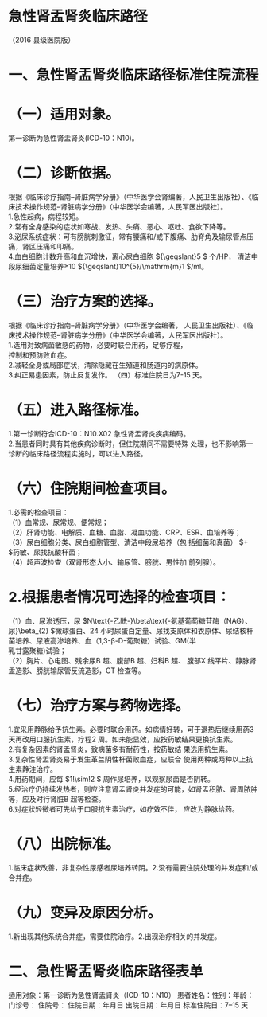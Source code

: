 # 急性肾盂肾炎临床路径  
（2016 县级医院版）  
# 一、急性肾盂肾炎临床路径标准住院流程  
# （一）适用对象。  
第一诊断为急性肾盂肾炎(ICD-10：N10)。  
# （二）诊断依据。  
根据《临床诊疗指南–肾脏病学分册》（中华医学会肾编著，人民卫生出版社）、《临床技术操作规范–肾脏病学分册》（中华医学会编著，人民军医出版社）。  
1.急性起病，病程较短。  
2.常有全身感染的症状如寒战、发热、头痛、恶心、呕吐、食欲下降等。  
3.泌尿系统症状：可有膀胱刺激征，常有腰痛和/或下腹痛、肋脊角及输尿管点压痛，肾区压痛和叩痛。  
4.血白细胞计数升高和血沉增快，离心尿白细胞 ${\geqslant}5 $ 个/HP， 清洁中段尿细菌定量培养≥10 ${\geqslant}10^{5}/\mathrm{m}1 $/ml。  
# （三）治疗方案的选择。  
根据《临床诊疗指南–肾脏病学分册》（中华医学会编著， 人民卫生出版社）、《临床技术操作规范–肾脏病学分册》（中华医学会编著，人民军医出版社）。  
1.选用对致病菌敏感的药物，必要时联合用药，足够疗程，  
控制和预防败血症。  
2.减轻全身或局部症状，清除隐藏在生殖道和肠道内的病原体。  
3.纠正易患因素，防止反复发作。 （四）标准住院日为7-15 天。  
# （五）进入路径标准。  
1.第一诊断符合ICD-10：N10.X02 急性肾盂肾炎疾病编码。  
2.当患者同时具有其他疾病诊断时，但住院期间不需要特殊 处理，也不影响第一诊断的临床路径流程实施时，可以进入路径。  
# （六）住院期间检查项目。  
1.必需的检查项目：  
（1）血常规、尿常规、便常规；  
（2）肝肾功能、电解质、血糖、血脂、凝血功能、CRP、ESR、血培养等；  
（3）尿白细胞分类、尿白细胞管型、清洁中段尿培养（包  括细菌和真菌） $+ $药敏、尿找抗酸杆菌；  
（4）超声波检查（双肾形态大小、输尿管、膀胱、男性加 前列腺）。  
# 2.根据患者情况可选择的检查项目：  
（1）血、尿渗透压，尿 $N\text{-乙酰-}\beta\text{-氨基葡萄糖苷酶（NAG）、 尿}\beta_{2} $微球蛋白、24 小时尿蛋白定量、尿找支原体和衣原体、尿结核杆菌培养、尿液高渗培养、血（1,3-β-D-葡聚糖）试验、GM(半  
乳甘露聚糖)试验；  
（2）胸片、心电图、残余尿B 超、腹部B 超、妇科B 超、 腹部X 线平片、静脉肾盂造影、膀胱输尿管反流造影，CT 检查等。  
# （七）治疗方案与药物选择。  
1.宜采用静脉给予抗生素。必要时联合用药。如病情好转，可于退热后继续用药3 天再改用口服抗生素，疗程2 周。如未能显效，应按药敏结果更换抗生素。  
2.有复杂因素的肾盂肾炎，致病菌多有耐药性，按药敏结  果选用抗生素。  
3.复杂性肾盂肾炎易于发生革兰阴性杆菌败血症，应联合 使用两种或两种以上抗生素静注治疗。  
4.用药期间，应每 $1\!\sim\!2 $ 周作尿培养，以观察尿菌是否阴转。  
5.经治疗仍持续发热者，则应注意肾盂肾炎并发症的可能，如肾盂积脓、肾周脓肿等，应及时行肾脏B 超等检查。  
6.对症状轻微者可先给于口服抗生素治疗，如疗效不佳， 应改为静脉给药。  
# （八）出院标准。  
1.临床症状改善，非复杂性尿感者尿培养转阴。2.没有需要住院处理的并发症和/或合并症。  
# （九）变异及原因分析。  
1.新出现其他系统合并症，需要住院治疗。2.出现治疗相关的并发症。  
# 二、急性肾盂肾炎临床路径表单  
适用对象：第一诊断为急性肾盂肾炎（ICD-10：N10） 患者姓名：性别：年龄：门诊号： 住院号： 住院日期：年月日     出院日期：年月日  标准住院日：7–15 天  
